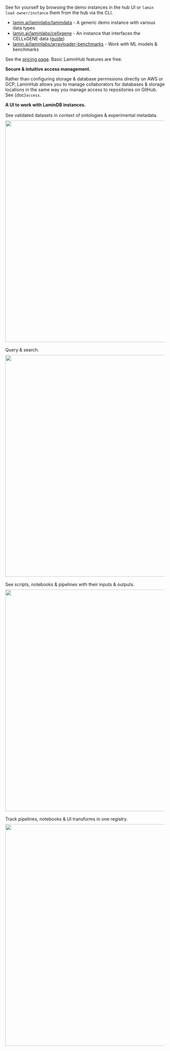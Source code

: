 See for yourself by browsing the demo instances in the hub UI or `lamin load owner/instance` them from the hub via the CLI.

- [lamin.ai/laminlabs/lamindata](https://lamin.ai/laminlabs/lamindata) - A generic demo instance with various data types
- [lamin.ai/laminlabs/cellxgene](https://lamin.ai/laminlabs/cellxgene) - An instance that interfaces the CELLxGENE data ([guide](cellxgene))
- [lamin.ai/laminlabs/arrayloader-benchmarks](https://lamin.ai/laminlabs/arrayloader-benchmarks) - Work with ML models & benchmarks

See the [pricing page](https://lamin.ai/pricing). Basic LaminHub features are free.

**Secure & intuitive access management.**

Rather than configuring storage & database permissions directly on AWS or GCP, LaminHub allows you to manage collaborators for databases & storage locations in the same way you manage access to repositories on GitHub. See {doc}`access`.

**A UI to work with LaminDB instances.**

<p style="margin-top: 1rem; margin-bottom: 0.5rem; background: transparent">See validated datasets in context of ontologies & experimental metadata.</p>

<img src="https://lamin-site-assets.s3.amazonaws.com/.lamindb/DjVOPEBiAcGlt3Gq3APh.png" width="700px">

<p style="margin-top: 1rem; margin-bottom: 0.5rem; background: transparent">Query & search.</p>

<img src="https://lamin-site-assets.s3.amazonaws.com/.lamindb/L188T2JjzZHWHfv2sZGu.png" width="700px">

<p style="margin-top: 1rem; margin-bottom: 0.5rem; background: transparent">See scripts, notebooks & pipelines with their inputs & outputs.</p>

<img src="https://lamin-site-assets.s3.amazonaws.com/.lamindb/RGXj5wcAf7EAc6J8dJfH.png" width="700px">

<p style="margin-top: 1rem; margin-bottom: 0.5rem; background: transparent">Track pipelines, notebooks & UI transforms in one registry.</p>

<img src="https://lamin-site-assets.s3.amazonaws.com/.lamindb/IpV8Kiq4xUbgXhzlUYT7.png" width="700px">
